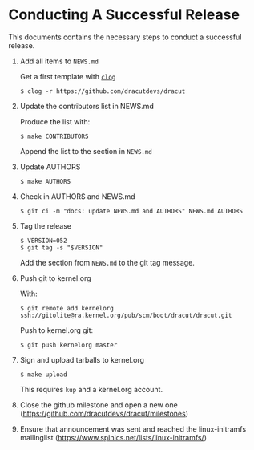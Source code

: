 # Conducting A Successful Release

This documents contains the necessary steps to conduct a successful release.

1. Add all items to `NEWS.md`

    Get a first template with [`clog`](https://github.com/clog-tool/clog-cli)
    ```console
    $ clog -r https://github.com/dracutdevs/dracut
    ```

2. Update the contributors list in NEWS.md

   Produce the list with:
   ```console
   $ make CONTRIBUTORS
   ```

   Append the list to the section in `NEWS.md`

3. Update AUTHORS

   ```console
   $ make AUTHORS
   ```

4. Check in AUTHORS and NEWS.md

   ```console
   $ git ci -m "docs: update NEWS.md and AUTHORS" NEWS.md AUTHORS
   ```

5. Tag the release

   ```console
   $ VERSION=052
   $ git tag -s "$VERSION"
   ```

   Add the section from `NEWS.md` to the git tag message.

6. Push git to kernel.org

   With:
   ```console
   $ git remote add kernelorg ssh://gitolite@ra.kernel.org/pub/scm/boot/dracut/dracut.git
   ```

   Push to kernel.org git:
   ```console
   $ git push kernelorg master
   ```


7. Sign and upload tarballs to kernel.org

   ```console
   $ make upload
   ```

   This requires `kup` and a kernel.org account.


8. Close the github milestone and open a new one (https://github.com/dracutdevs/dracut/milestones)
9. Ensure that announcement was sent and reached the linux-initramfs mailinglist (https://www.spinics.net/lists/linux-initramfs/)
